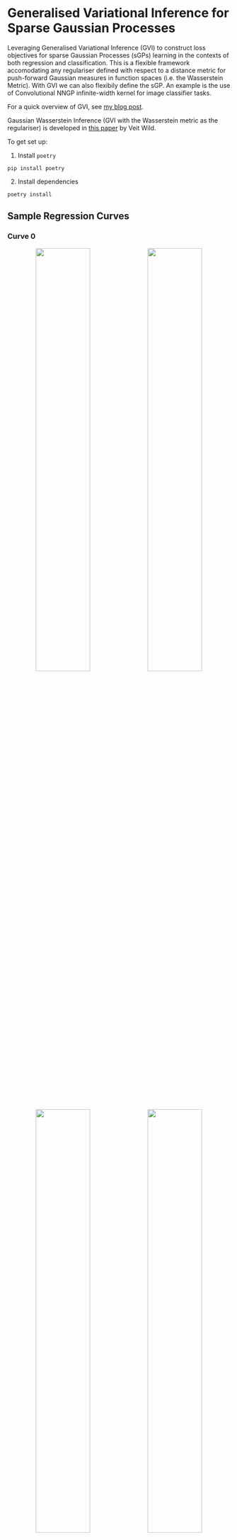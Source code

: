 # Generalised Variational Inference for Sparse Gaussian Processes

Leveraging Generalised Variational Inference (GVI) to construct loss objectives for sparse Gaussian Processes (sGPs) learning in the contexts of both regression and classification. This is a flexible framework accomodating any regulariser defined with respect to a distance metric for push-forward Gaussian measures in function spaces (i.e. the Wasserstein Metric). With GVI we can also flexibily define the sGP. An example is the use of Convolutional NNGP infinite-width kernel for image classifier tasks.

For a quick overview of GVI, see <a href="https://jswu18.github.io/posts/2023/07/generalised-variational-inference/">my blog post</a>.

Gaussian Wasserstein Inference (GVI with the Wasserstein metric as the regulariser) is developed in <a href="https://arxiv.org/pdf/2205.06342.pdf">this paper</a> by Veit Wild.

To get set up:

1. Install `poetry`

```shell
pip install poetry
```

2. Install dependencies

```shell
poetry install
```

## Sample Regression Curves

### Curve 0
<p align="middle">
  <img src="experiments/regression/outputs/curve0/tempered-PointWiseWassersteinRegularisation.png" width="49.5%" />
  <img src="experiments/regression/outputs/curve0/tempered-PointWiseBhattacharyyaRegularisation.png" width="49.5%" />
</p>
<p align="middle">
  <img src="experiments/regression/outputs/curve0/tempered-SquaredDifferenceRegularisation.png" width="49.5%" />
  <img src="experiments/regression/outputs/curve0/tempered-WassersteinRegularisation.png" width="49.5%" />
</p>
<p align="middle">
  <img src="experiments/regression/outputs/curve0/tempered-PointWiseKLRegularisation.png" width="49.5%" />
</p>

### Curve 1
<p align="middle">
  <img src="experiments/regression/outputs/curve1/tempered-PointWiseWassersteinRegularisation.png" width="49.5%" />
  <img src="experiments/regression/outputs/curve1/tempered-PointWiseBhattacharyyaRegularisation.png" width="49.5%" />
</p>
<p align="middle">
  <img src="experiments/regression/outputs/curve1/tempered-SquaredDifferenceRegularisation.png" width="49.5%" />
  <img src="experiments/regression/outputs/curve1/tempered-WassersteinRegularisation.png" width="49.5%" />
</p>
<p align="middle">
  <img src="experiments/regression/outputs/curve1/tempered-PointWiseKLRegularisation.png" width="49.5%" />
</p>

### Curve 2
<p align="middle">
  <img src="experiments/regression/outputs/curve2/tempered-PointWiseWassersteinRegularisation.png" width="49.5%" />
  <img src="experiments/regression/outputs/curve2/tempered-PointWiseBhattacharyyaRegularisation.png" width="49.5%" />
</p>
<p align="middle">
  <img src="experiments/regression/outputs/curve2/tempered-SquaredDifferenceRegularisation.png" width="49.5%" />
  <img src="experiments/regression/outputs/curve2/tempered-WassersteinRegularisation.png" width="49.5%" />
</p>
<p align="middle">
  <img src="experiments/regression/outputs/curve2/tempered-PointWiseKLRegularisation.png" width="49.5%" />
</p>

### Curve 3
<p align="middle">
  <img src="experiments/regression/outputs/curve3/tempered-PointWiseWassersteinRegularisation.png" width="49.5%" />
  <img src="experiments/regression/outputs/curve3/tempered-PointWiseBhattacharyyaRegularisation.png" width="49.5%" />
</p>
<p align="middle">
  <img src="experiments/regression/outputs/curve3/tempered-SquaredDifferenceRegularisation.png" width="49.5%" />
  <img src="experiments/regression/outputs/curve3/tempered-WassersteinRegularisation.png" width="49.5%" />
</p>
<p align="middle">
  <img src="experiments/regression/outputs/curve3/tempered-PointWiseKLRegularisation.png" width="49.5%" />
</p>


### Curve 4
<p align="middle">
  <img src="experiments/regression/outputs/curve4/tempered-PointWiseWassersteinRegularisation.png" width="49.5%" />
  <img src="experiments/regression/outputs/curve4/tempered-PointWiseBhattacharyyaRegularisation.png" width="49.5%" />
</p>
<p align="middle">
  <img src="experiments/regression/outputs/curve4/tempered-SquaredDifferenceRegularisation.png" width="49.5%" />
  <img src="experiments/regression/outputs/curve4/tempered-WassersteinRegularisation.png" width="49.5%" />
</p>
<p align="middle">
  <img src="experiments/regression/outputs/curve4/tempered-PointWiseKLRegularisation.png" width="49.5%" />
</p>

### Curve 5
<p align="middle">
  <img src="experiments/regression/outputs/curve5/tempered-PointWiseWassersteinRegularisation.png" width="49.5%" />
  <img src="experiments/regression/outputs/curve5/tempered-PointWiseBhattacharyyaRegularisation.png" width="49.5%" />
</p>
<p align="middle">
  <img src="experiments/regression/outputs/curve5/tempered-SquaredDifferenceRegularisation.png" width="49.5%" />
  <img src="experiments/regression/outputs/curve5/tempered-WassersteinRegularisation.png" width="49.5%" />
</p>
<p align="middle">
  <img src="experiments/regression/outputs/curve5/tempered-PointWiseKLRegularisation.png" width="49.5%" />
</p>

### Curve 6
<p align="middle">
  <img src="experiments/regression/outputs/curve6/tempered-PointWiseWassersteinRegularisation.png" width="49.5%" />
  <img src="experiments/regression/outputs/curve6/tempered-PointWiseBhattacharyyaRegularisation.png" width="49.5%" />
</p>
<p align="middle">
  <img src="experiments/regression/outputs/curve6/tempered-SquaredDifferenceRegularisation.png" width="49.5%" />
  <img src="experiments/regression/outputs/curve6/tempered-WassersteinRegularisation.png" width="49.5%" />
</p>
<p align="middle">
  <img src="experiments/regression/outputs/curve6/tempered-PointWiseKLRegularisation.png" width="49.5%" />
</p>

### Curve 7
<p align="middle">
  <img src="experiments/regression/outputs/curve7/tempered-PointWiseWassersteinRegularisation.png" width="49.5%" />
  <img src="experiments/regression/outputs/curve7/tempered-PointWiseBhattacharyyaRegularisation.png" width="49.5%" />
</p>
<p align="middle">
  <img src="experiments/regression/outputs/curve7/tempered-SquaredDifferenceRegularisation.png" width="49.5%" />
  <img src="experiments/regression/outputs/curve7/tempered-WassersteinRegularisation.png" width="49.5%" />
</p>
<p align="middle">
  <img src="experiments/regression/outputs/curve7/tempered-PointWiseKLRegularisation.png" width="49.5%" />
</p>

### Curve 8
<p align="middle">
  <img src="experiments/regression/outputs/curve8/tempered-PointWiseWassersteinRegularisation.png" width="49.5%" />
  <img src="experiments/regression/outputs/curve8/tempered-PointWiseBhattacharyyaRegularisation.png" width="49.5%" />
</p>
<p align="middle">
  <img src="experiments/regression/outputs/curve8/tempered-SquaredDifferenceRegularisation.png" width="49.5%" />
  <img src="experiments/regression/outputs/curve8/tempered-WassersteinRegularisation.png" width="49.5%" />
</p>
<p align="middle">
  <img src="experiments/regression/outputs/curve8/tempered-PointWiseKLRegularisation.png" width="49.5%" />
</p>

### Curve 9
<p align="middle">
  <img src="experiments/regression/outputs/curve9/tempered-PointWiseWassersteinRegularisation.png" width="49.5%" />
  <img src="experiments/regression/outputs/curve9/tempered-PointWiseBhattacharyyaRegularisation.png" width="49.5%" />
</p>
<p align="middle">
  <img src="experiments/regression/outputs/curve9/tempered-SquaredDifferenceRegularisation.png" width="49.5%" />
  <img src="experiments/regression/outputs/curve9/tempered-WassersteinRegularisation.png" width="49.5%" />
</p>
<p align="middle">
  <img src="experiments/regression/outputs/curve9/tempered-PointWiseKLRegularisation.png" width="49.5%" />
</p>
